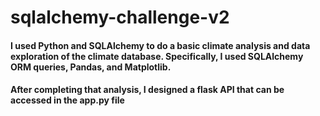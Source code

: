 # sqlalchemy-challenge-v2

#### I used Python and SQLAlchemy to do a basic climate analysis and data exploration of the climate database. Specifically, I used SQLAlchemy ORM queries, Pandas, and Matplotlib.

#### After completing that analysis, I designed a flask API that can be accessed in the app.py file
